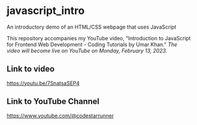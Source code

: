 # javascript_intro
An introductory demo of an HTML/CSS webpage that uses JavaScript

This repository accompanies my YouTube video, "Introduction to JavaScript for Frontend Web Development - Coding Tutorials by Umar Khan." *The video will become live on YouTube on Monday, February 13, 2023.*

Link to video
--------------------------
https://youtu.be/7SnatsaSEP4

Link to YouTube Channel 
--------------------------
https://www.youtube.com/@codestarrunner
